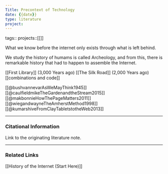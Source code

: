 ```yaml
---
Title: Precontext of Technology
date: {{date}}
type: literature
project:
---
```

tags:: 
projects::[[]]

What we know before the internet only exists through what is left behind.

We study the history of humams is called Archeology, and from this, there is remarkable history that had to happen to assemble the Internet.
 
[[First Library]] (3,000 Years ago)
[[The Silk Road]] (2,000 Years ago)
[[combinations and code]]  

[[@bushvannevarAsWeMayThink1945]] 
[[@caulfieldmikeTheGardenandtheStream2015]] 
[[@makbonnieHowThePageMatters2011]]
[[@wiegandwayneTheAmherstMethod1998]] 
[[@kumarshiveFromClayTabletstotheWeb2013]] 

---
### Citational Information

Link to the originating literature note.

---

### Related Links

[[History of the Internet (Start Here)]] 